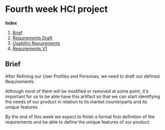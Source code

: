 # Fourth week HCI project

**Index**   
1. [Brief](#id1)
2. [Requirements Draft](src/DraftRequirements.md)
3. [Usability Requirements](src/UsabilityRequirements.md)
4. [Requirements V1](src/Requirements.md)



## Brief<a name="id1"></a>

After Refining our User Profiles and Personas, we need to draft our defined Requirements.

Although most of them will be modified or removed at some point, it's important for us to be able have this artifact so that we can start identifying the needs of our product in relation to its market counterparts and its unique features.

By the end of this week we expect to finish a formal first definition of the requirements and be able to define the unique features of our product.